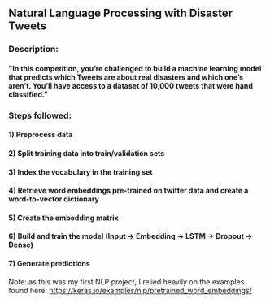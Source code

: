 ## Natural Language Processing with Disaster Tweets
### Description:
#### "In this competition, you’re challenged to build a machine learning model that predicts which Tweets are about real disasters and which one’s aren’t. You’ll have access to a dataset of 10,000 tweets that were hand classified."
### Steps followed:
#### 1) Preprocess data
#### 2) Split training data into train/validation sets
#### 3) Index the vocabulary in the training set
#### 4) Retrieve word embeddings pre-trained on twitter data and create a word-to-vector dictionary
#### 5) Create the embedding matrix
#### 6) Build and train the model (Input -> Embedding -> LSTM -> Dropout -> Dense)
#### 7) Generate predictions

Note: as this was my first NLP project, I relied heavily on the examples found here: https://keras.io/examples/nlp/pretrained_word_embeddings/
